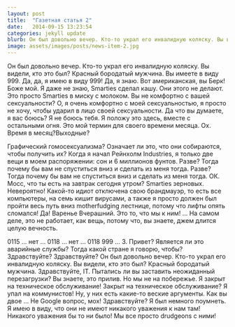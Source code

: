 ```yaml
---
layout: post
title:  "Газетная статья 2"
date:   2014-09-15 13:23:54
categories: jekyll update
blurb: Он был довольно вечер. Кто-то украл его инвалидную коляску. Вы видели, кто это был? Красный бородатый мужчина. Вы имеете в виду 999. Да, да, я имею в виду 999!
image: assets/images/posts/news-item-2.jpg 
---
```


Он был довольно вечер. Кто-то украл его инвалидную коляску. Вы видели, кто это был? Красный бородатый мужчина. Вы имеете в виду 999. Да, да, я имею в виду 999! Да, я знаю. Вот американская, вы Берк! Боже мой. Я даже не знаю, Smarties сделал кашу. Они этого не делают. Это просто Smarties в миску с молоком. Вы не комфортно с вашей сексуальности? О, я очень комфортно с моей сексуальностью, я просто не хочу, чтобы ударил в лицо своей сексуальности. Да что вы думаете, я вас боюсь? Я не боюсь тебя. Я положу это здесь, вместе с остальными огня. Это мой термин для своего времени месяца. Ох. Время в месяц?Выходные?

Графический гомосексуализма? Означает ли это, что они собираются, чтобы получить их? Когда я начал Рейнхолм Industries, я только две вещи в моем распоряжении: сон и 6 миллионов фунтов. Разве? Тогда почему бы вам не спуститься вниз и сделать из меня тогда. Разве? Тогда почему бы вам не спуститься вниз и сделать из меня тогда. ОК. Мосс, что ты есть на завтрак сегодня утром? Smarties зерновых. Невероятно! Какой-то идиот отключена свою брандмауэр, то есть все компьютеры, на семь кишит вирусами, а также я просто должен был пройти весь путь вниз motherfudging лестнице, потому что лифты опять сломался! Да! Варенье Вчерашний. Это то, что мы к ним! ... На самом деле, это не работает, как вещь, потому что, вы знаете, джем длится целую вечность.

0115 ... нет ... 0118 ... нет ... 0118 999 ... 3. Привет? Является ли это аварийные службы? Тогда какой стране я говорю, чтобы? Здравствуйте? Здравствуйте? Он был довольно вечер. Кто-то украл его инвалидную коляску. Вы видели, кто это был? Красный бородатый мужчина. Здравствуйте, IT. Пытались ли вы заставить неожиданный перезагрузки? Вы знаете, это прилив. Но мы не на побережье. Я закрыт на техническое обслуживание! Закрыт на техническое обслуживание? Я упал на коммунистов! Ну, у них есть какие-то веские аргументы. Как вы двое ... Не Google вопрос, мох! Здравствуйте? Я был немного поумнеть. Я имею в виду, что они не имеют никакого уважения к нам там! Никакого уважения бы то ни было! Мы все просто drudgeons с ними!